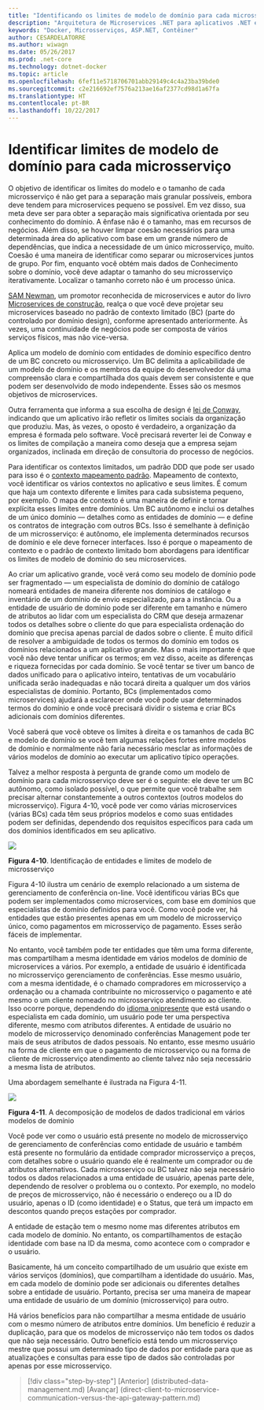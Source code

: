 ```yaml
---
title: "Identificando os limites de modelo de domínio para cada microsserviço"
description: "Arquitetura de Microservices .NET para aplicativos .NET em contêineres | Identificando os limites de modelo de domínio para cada microsserviço"
keywords: "Docker, Microsserviços, ASP.NET, Contêiner"
author: CESARDELATORRE
ms.author: wiwagn
ms.date: 05/26/2017
ms.prod: .net-core
ms.technology: dotnet-docker
ms.topic: article
ms.openlocfilehash: 6fef11e5718706701abb29149c4c4a23ba39bde0
ms.sourcegitcommit: c2e216692ef7576a213ae16af2377cd98d1a67fa
ms.translationtype: HT
ms.contentlocale: pt-BR
ms.lasthandoff: 10/22/2017
---
```

# <a name="identify-domain-model-boundaries-for-each-microservice"></a>Identificar limites de modelo de domínio para cada microsserviço

O objetivo de identificar os limites do modelo e o tamanho de cada microsserviço é não get para a separação mais granular possíveis, embora deve tendem para microservices pequeno se possível. Em vez disso, sua meta deve ser para obter a separação mais significativa orientada por seu conhecimento do domínio. A ênfase não é o tamanho, mas em recursos de negócios. Além disso, se houver limpar coesão necessários para uma determinada área do aplicativo com base em um grande número de dependências, que indica a necessidade de um único microsserviço, muito. Coesão é uma maneira de identificar como separar ou microservices juntos de grupo. Por fim, enquanto você obtém mais dados de Conhecimento sobre o domínio, você deve adaptar o tamanho do seu microsserviço iterativamente. Localizar o tamanho correto não é um processo única.

[SAM Newman](http://samnewman.io/), um promotor reconhecida de microservices e autor do livro [Microservices de construção](http://samnewman.io/books/building_microservices/), realça o que você deve projetar seu microservices baseado no padrão de contexto limitado (BC) (parte do controlado por domínio design), conforme apresentado anteriormente. Às vezes, uma continuidade de negócios pode ser composta de vários serviços físicos, mas não vice-versa.

Aplica um modelo de domínio com entidades de domínio específico dentro de um BC concreto ou microsserviço. Um BC delimita a aplicabilidade de um modelo de domínio e os membros da equipe do desenvolvedor dá uma compreensão clara e compartilhada dos quais devem ser consistente e que podem ser desenvolvido de modo independente. Esses são os mesmos objetivos de microservices.

Outra ferramenta que informa a sua escolha de design é [lei de Conway](https://en.wikipedia.org/wiki/Conway%27s_law), indicando que um aplicativo irão refletir os limites sociais da organização que produziu. Mas, às vezes, o oposto é verdadeiro, a organização da empresa é formada pelo software. Você precisará reverter lei de Conway e os limites de compilação a maneira como deseja que a empresa sejam organizados, inclinada em direção de consultoria do processo de negócios.

Para identificar os contextos limitados, um padrão DDD que pode ser usado para isso é o [contexto mapeamento padrão](https://www.infoq.com/articles/ddd-contextmapping). Mapeamento de contexto, você identificar os vários contextos no aplicativo e seus limites. É comum que haja um contexto diferente e limites para cada subsistema pequeno, por exemplo. O mapa de contexto é uma maneira de definir e tornar explícita esses limites entre domínios. Um BC autônomo e inclui os detalhes de um único domínio — detalhes como as entidades de domínio — e define os contratos de integração com outros BCs. Isso é semelhante à definição de um microsserviço: é autônomo, ele implementa determinados recursos de domínio e ele deve fornecer interfaces. Isso é porque o mapeamento de contexto e o padrão de contexto limitado bom abordagens para identificar os limites de modelo de domínio do seu microservices.

Ao criar um aplicativo grande, você verá como seu modelo de domínio pode ser fragmentado — um especialista de domínio do domínio de catálogo nomeará entidades de maneira diferente nos domínios de catálogo e inventário de um domínio de envio especializado, para a instância. Ou a entidade de usuário de domínio pode ser diferente em tamanho e número de atributos ao lidar com um especialista do CRM que deseja armazenar todos os detalhes sobre o cliente do que para especialista ordenação do domínio que precisa apenas parcial de dados sobre o cliente. É muito difícil de resolver a ambiguidade de todos os termos do domínio em todos os domínios relacionados a um aplicativo grande. Mas o mais importante é que você não deve tentar unificar os termos; em vez disso, aceite as diferenças e riqueza fornecidas por cada domínio. Se você tentar se tiver um banco de dados unificado para o aplicativo inteiro, tentativas de um vocabulário unificada serão inadequadas e não tocará direita a qualquer um dos vários especialistas de domínio. Portanto, BCs (implementados como microservices) ajudará a esclarecer onde você pode usar determinados termos do domínio e onde você precisará dividir o sistema e criar BCs adicionais com domínios diferentes.

Você saberá que você obteve os limites à direita e os tamanhos de cada BC e modelo de domínio se você tem algumas relações fortes entre modelos de domínio e normalmente não faria necessário mesclar as informações de vários modelos de domínio ao executar um aplicativo típico operações.

Talvez a melhor resposta à pergunta de grande como um modelo de domínio para cada microsserviço deve ser é o seguinte: ele deve ter um BC autônomo, como isolado possível, o que permite que você trabalhe sem precisar alternar constantemente a outros contextos (outros modelos do microsserviço). Figura 4-10, você pode ver como várias microservices (várias BCs) cada têm seus próprios modelos e como suas entidades podem ser definidas, dependendo dos requisitos específicos para cada um dos domínios identificados em seu aplicativo.

![](./media/image10.png)

**Figura 4-10**. Identificação de entidades e limites de modelo de microsserviço

Figura 4-10 ilustra um cenário de exemplo relacionado a um sistema de gerenciamento de conferência on-line. Você identificou várias BCs que podem ser implementados como microservices, com base em domínios que especialistas de domínio definidos para você. Como você pode ver, há entidades que estão presentes apenas em um modelo de microsserviço único, como pagamentos em microsserviço de pagamento. Esses serão fáceis de implementar.

No entanto, você também pode ter entidades que têm uma forma diferente, mas compartilham a mesma identidade em vários modelos de domínio de microservices a vários. Por exemplo, a entidade de usuário é identificada no microsserviço gerenciamento de conferências. Esse mesmo usuário, com a mesma identidade, é o chamado compradores em microsserviço a ordenação ou a chamada contribuinte no microsserviço o pagamento e até mesmo o um cliente nomeado no microsserviço atendimento ao cliente. Isso ocorre porque, dependendo do [idioma onipresente](https://martinfowler.com/bliki/UbiquitousLanguage.html) que está usando o especialista em cada domínio, um usuário pode ter uma perspectiva diferente, mesmo com atributos diferentes. A entidade de usuário no modelo de microsserviço denominado conferências Management pode ter mais de seus atributos de dados pessoais. No entanto, esse mesmo usuário na forma de cliente em que o pagamento de microsserviço ou na forma de cliente de microsserviço atendimento ao cliente talvez não seja necessário a mesma lista de atributos.

Uma abordagem semelhante é ilustrada na Figura 4-11.

![](./media/image11.png)

**Figura 4-11**. A decomposição de modelos de dados tradicional em vários modelos de domínio

Você pode ver como o usuário está presente no modelo de microsserviço de gerenciamento de conferências como entidade de usuário e também está presente no formulário da entidade comprador microsserviço a preços, com detalhes sobre o usuário quando ele é realmente um comprador ou de atributos alternativos. Cada microsserviço ou BC talvez não seja necessário todos os dados relacionados a uma entidade de usuário, apenas parte dele, dependendo de resolver o problema ou o contexto. Por exemplo, no modelo de preços de microsserviço, não é necessário o endereço ou a ID do usuário, apenas o ID (como identidade) e o Status, que terá um impacto em descontos quando preços estações por comprador.

A entidade de estação tem o mesmo nome mas diferentes atributos em cada modelo de domínio. No entanto, os compartilhamentos de estação identidade com base na ID da mesma, como acontece com o comprador e o usuário.

Basicamente, há um conceito compartilhado de um usuário que existe em vários serviços (domínios), que compartilham a identidade do usuário. Mas, em cada modelo de domínio pode ser adicionais ou diferentes detalhes sobre a entidade de usuário. Portanto, precisa ser uma maneira de mapear uma entidade de usuário de um domínio (microsserviço) para outro.

Há vários benefícios para não compartilhar a mesma entidade de usuário com o mesmo número de atributos entre domínios. Um benefício é reduzir a duplicação, para que os modelos de microsserviço não tem todos os dados que não seja necessário. Outro benefício está tendo um microsserviço mestre que possui um determinado tipo de dados por entidade para que as atualizações e consultas para esse tipo de dados são controladas por apenas por esse microsserviço.


>[!div class="step-by-step"]
[Anterior] (distributed-data-management.md) [Avançar] (direct-client-to-microservice-communication-versus-the-api-gateway-pattern.md)
